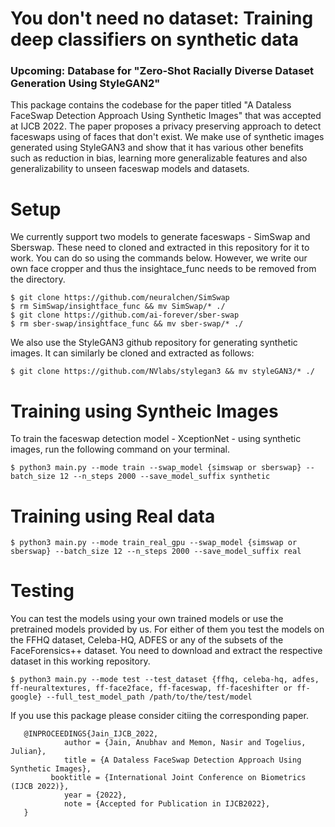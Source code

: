 # You don't need no dataset: Training deep classifiers on synthetic data

### Upcoming: Database for "Zero-Shot Racially Diverse Dataset Generation Using StyleGAN2"

This package contains the codebase for the paper titled "A Dataless FaceSwap Detection Approach Using Synthetic Images" that was accepted at IJCB 2022. The paper proposes a privacy preserving approach to detect faceswaps using of faces that don't exist. We make use of synthetic images generated using StyleGAN3 and show that it has various other benefits such as reduction in bias, learning more generalizable features and also generalizability to unseen faceswap models and datasets. 


# Setup 

We currently support two models to generate faceswaps - SimSwap and Sberswap. These need to cloned and extracted in this repository for it to work. You can do so using the commands below. However, we write our own face cropper and thus the insightace_func needs to be removed from the directory. 

```
$ git clone https://github.com/neuralchen/SimSwap
$ rm SimSwap/insightface_func && mv SimSwap/* ./
$ git clone https://github.com/ai-forever/sber-swap
$ rm sber-swap/insightface_func && mv sber-swap/* ./
```

We also use the StyleGAN3 github repository for generating synthetic images. It can similarly be cloned and extracted as follows: 

```
$ git clone https://github.com/NVlabs/stylegan3 && mv styleGAN3/* ./
```


# Training using Syntheic Images 

To train the faceswap detection model - XceptionNet - using synthetic images, run the following command on your terminal.

```
$ python3 main.py --mode train --swap_model {simswap or sberswap} --batch_size 12 --n_steps 2000 --save_model_suffix synthetic
```


# Training using Real data 

```
$ python3 main.py --mode train_real_gpu --swap_model {simswap or sberswap} --batch_size 12 --n_steps 2000 --save_model_suffix real
```


# Testing

You can test the models using your own trained models or use the pretrained models provided by us. For either of them you test the models on the FFHQ dataset, Celeba-HQ, ADFES or any of the subsets of the FaceForensics++ dataset. You need to download and extract the respective dataset in this working repository. 

```
$ python3 main.py --mode test --test_dataset {ffhq, celeba-hq, adfes, ff-neuraltextures, ff-face2face, ff-faceswap, ff-faceshifter or ff-google} --full_test_model_path /path/to/the/test/model
```



If you use this package please consider citiing the corresponding paper. 

```
   @INPROCEEDINGS{Jain_IJCB_2022,
            author = {Jain, Anubhav and Memon, Nasir and Togelius, Julian},
            title = {A Dataless FaceSwap Detection Approach Using Synthetic Images},
         booktitle = {International Joint Conference on Biometrics (IJCB 2022)},
            year = {2022},
            note = {Accepted for Publication in IJCB2022},
   }
```

